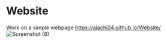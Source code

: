 # Website
Work on a simple webpage
https://alachi24.github.io/Website/
![Screenshot (8)](https://user-images.githubusercontent.com/97548378/178256557-b58037e1-620d-4b99-9b9b-48b7d8773cde.png)
